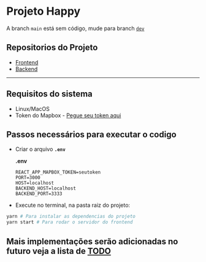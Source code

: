 # Projeto Happy

A branch ``main`` está sem código, mude para branch [``dev``](https://github.com/gustavo8000br/happy/tree/dev)

## Repositorios do Projeto

- [Frontend](https://github.com/gustavo8000br/happy/)
- [Backend](https://github.com/gustavo8000br/backend-happy)

___

## Requisitos do sistema

- Linux/MacOS
- Token do Mapbox - [Pegue seu token aqui](https://account.mapbox.com/)

## Passos necessários para executar o codigo

- Criar o arquivo **``.env``**

  **.env**

    ```.env
    REACT_APP_MAPBOX_TOKEN=seutoken
    PORT=3000
    HOST=localhost
    BACKEND_HOST=localhost
    BACKEND_PORT=3333
    ```

- Execute no terminal, na pasta raiz do projeto:

```bash
yarn # Para instalar as dependencias do projeto
yarn start # Para rodar o servidor do frontend
```

## Mais implementações serão adicionadas no futuro veja a lista de [TODO](https://github.com/gustavo8000br/happy/blob/dev/TODO.md)
